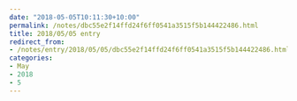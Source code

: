 ```yaml
---
date: "2018-05-05T10:11:30+10:00"
permalink: /notes/dbc55e2f14ffd24f6ff0541a3515f5b144422486.html
title: 2018/05/05 entry
redirect_from:
- /notes/entry/2018/05/05/dbc55e2f14ffd24f6ff0541a3515f5b144422486.html
categories:
- May
- 2018
- 5
---
```

